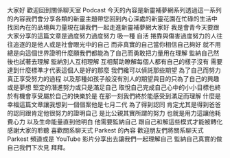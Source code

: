 大家好 歡迎回到關係聊天室 Podcast 今天的內容是新靈補夢網系列透過這一系列的內容我們會分享各類的新靈主題帶您回到內心深處的新靈花園在忙碌的生活中 找回內在的品境與力量現在讓我們一起走進新靈補夢網大家好 我是會青今天要跟大家分享的這篇文章是過度努力過度努力 吸一種 自活 捲靠與傷害過度努力的人往往追逐的是他人或是社會眼光中的自己 而非真實的自己當你相信自己夠好 就不用總是向這個世界證明什麼願我們都能為了自己而勇敢把力量用在理解 監納自己然後也試著去理解 監納別人互相理解 互相幫助瞭解每個人都有自己的樣子沒有 需要達到什麼標準才代表這個人是好的那麼 我們纔可以偵託那些期望 為了自己而努力真正享受努力的過程 以及那種如孩子般沒有別人的期望與目的只為了自己的興趣或是夢想 堅定的潛進努力或只是滿足自己 取悅自己完成自己心中的小小目標也終於有機會享受屬於自己的快樂於是 在那一刻我們終於能感受到滿足而理解 什麼是幸福這篇文章讓我想到一個個案他是七月二代 為了得到認同 肯定尤其是得到爸爸的認同跟肯定他很努力的證明自己 是比公親其實所謂的努力 也就是用力這讓他耗費心力 以及生命能量直到他明白 他需要監納自己 跟自己和解這些模式才能被轉化感謝大家的聆聽 喜歡關系聊天式 Parkest 的內容 歡迎朋友們將關系聊天式 Parkest 頻道或是 YouTube 影片分享出去讓我們一起理解自己 監納自己真實的做自己我們下次見 拜拜。
